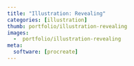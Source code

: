 ```yaml
---
title: "Illustration: Revealing"
categories: [illustration]
thumb: portfolio/illustration-revealing
images:
  -  portfolio/illustration-revealing
meta:
  software: [procreate]
---
```

